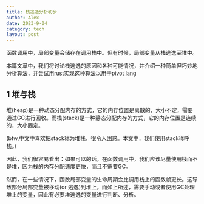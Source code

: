 ```yaml
---
title: 栈逃逸分析初步
author: Alex
date: 2023-9-04
category: tech
layout: post
--- 
```


函数调用中，局部变量会储存在调用栈中。但有时候，局部变量从栈逃逸至堆中。

本篇文章中，我们将讨论栈逃逸的原因和各种可能情况，并介绍一种简单但巧妙地分析算法，并尝试用[rust](https://www.rust-lang.org/)实现这种算法以用于[pivot lang](https://lang.pivotstudio.cn/)

## 1 堆与栈

堆(heap)是一种动态分配内存的方式，它的内存位置是离散的，大小不定，需要通过GC进行回收。而栈(stack)是一种静态分配内存的方式，它的内存位置是连续的，大小固定。

(btw,中文中喜欢把stack称为堆栈，很令人困惑。本文中，我们使用stack称呼栈。)

因此，我们很容易看出：如果可以的话，在函数调用中，我们应该尽量使用栈而不是堆，因为栈的内存分配速度更快，而且不需要GC。

然而，在一些情况下，函数局部变量的生命周期会比调用栈上的函数帧更长。这导致部分局部变量被移动(or 逃逸)到堆上。而如上所述，需要手动或者使用GC处理堆上的变量，因此有必要堆逃逸的变量进行判断、分析。


